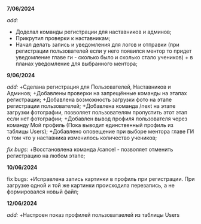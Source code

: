 
**7/06/2024**

_add:_
* Доделал команды регистрации для наставников и админов;
* Прикрутил проверки к наставникам;
* Начал делать запись и уведомления для логов и отправки (при регистрации пользователей если у него появился ментор то придет уведомление главе ги - сколько было и сколько стало учеников) + в планах уведомление для выбранного ментора;

**9/06/2024**

_add:_
+Сделана регистрация для Пользователей, Наставников и Админов;
+Добавлены проверки на запрещённые команды на этапах регистрации;
+Добавлена возможность загрузки фото на этапе регистрации пользователей;
+Добавлена команда /next на этапе загрузки фотографии, позволяет пользователям пропустить этот этап если нет фотографии;
+Добавлен вывод профиля пользователя через команду Мой профиль (Пока выводит единственный профиль из таблицы Users);
+Добавлено оповещение при выборе ментора главе ГИ о том что у наставника изменилось количество учеников;

_fix bugs:_
+Восстановлена команда /cancel - позволяет отменить регистрацию на любом этапе;


**10/06/2024**

fix bugs:
 +Исправлена запись картинки в профиль при регистрации. При загрузке одной и той же картинки происходила перезапись, а не формировался новый файл;

**12/06/2024**

_add:_
 +Настроен показ профилей пользоватаелей из таблицы Users
